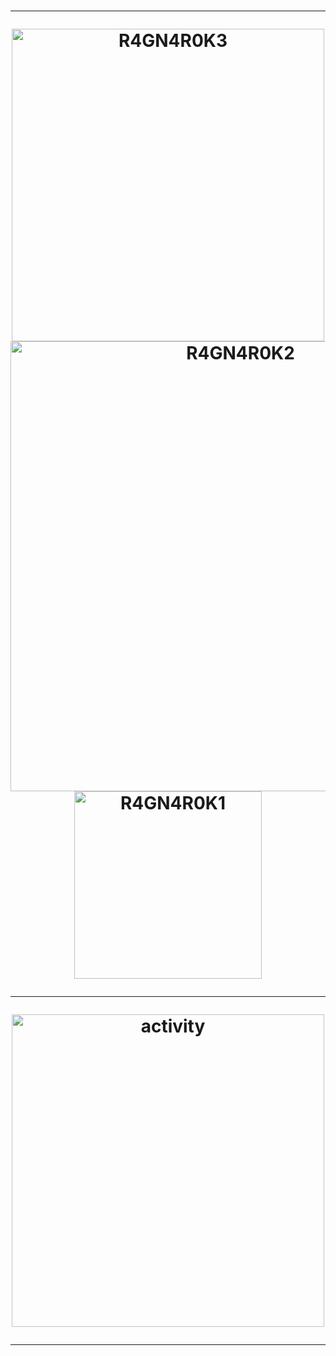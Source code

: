 <h1 align="center">
  
------------------------------------------------------
<img alt="R4GN4R0K3" src="https://github.com/user-attachments/assets/e60fbd20-5c68-4062-8c6d-d203b622f393" width="500" /> 
<img alt="R4GN4R0K2" src="https://github.com/user-attachments/assets/413e8891-3143-4858-975a-2112ba96fef9" width="720" />
<img alt="R4GN4R0K1" src="https://github.com/user-attachments/assets/3e689342-417a-4cec-8be0-6541da7dde5b" width="300" />
  
------------------------------------------------------
<p align="center">   
<img alt="activity" src="https://github.com/user-attachments/assets/04c69925-8bbc-4c6c-999a-0ebbb422e62a" width="500" /h1> 

------------------------------------------------------

